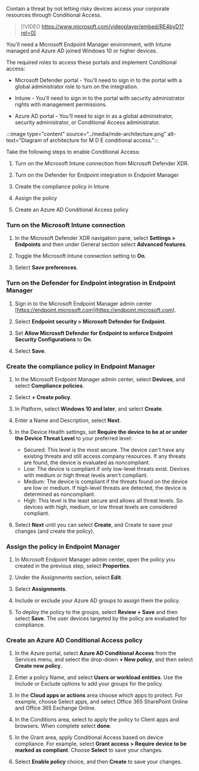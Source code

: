 Contain a threat by not letting risky devices access your corporate resources through Conditional Access.


>[!VIDEO https://www.microsoft.com/videoplayer/embed/RE4byD1?rel=0]

You'll need a Microsoft Endpoint Manager environment, with Intune managed and Azure AD joined Windows 10 or higher devices.

The required roles to access these portals and implement Conditional access:

- Microsoft Defender portal - You'll need to sign in to the portal with a global administrator role to turn on the integration.

- Intune - You'll need to sign in to the portal with security administrator rights with management permissions.

- Azure AD portal - You'll need to sign in as a global administrator, security administrator, or Conditional Access administrator.

:::image type="content" source="../media/mde-architecture.png" alt-text="Diagram of architecture for M D E conditional access.":::

Take the following steps to enable Conditional Access:

1. Turn on the Microsoft Intune connection from Microsoft Defender XDR.

1. Turn on the Defender for Endpoint integration in Endpoint Manager

1. Create the compliance policy in Intune

1. Assign the policy

1. Create an Azure AD Conditional Access policy

### Turn on the Microsoft Intune connection

1. In the Microsoft Defender XDR navigation pane, select **Settings > Endpoints** and then under General section select **Advanced features**.

1. Toggle the Microsoft Intune connection setting to **On**.

1. Select **Save preferences**.

### Turn on the Defender for Endpoint integration in Endpoint Manager

1. Sign in to the Microsoft Endpoint Manager admin center [https://endpoint.microsoft.com](https://endpoint.microsoft.com).

1. Select **Endpoint security > Microsoft Defender for Endpoint**.

1. Set **Allow Microsoft Defender for Endpoint to enforce Endpoint Security Configurations** to **On**.

1. Select **Save**.

### Create the compliance policy in Endpoint Manager

1. In the Microsoft Endpoint Manager admin center, select **Devices**, and select **Compliance policies**.

1. Select **+ Create policy**.

1. In Platform, select **Windows 10 and later**, and select **Create**.

1. Enter a Name and Description, select **Next**.

1. In the Device Health settings, set **Require the device to be at or under the Device Threat Level** to your preferred level:

    - Secured: This level is the most secure. The device can't have any existing threats and still access company resources. If any threats are found, the device is evaluated as noncompliant.
    - Low: The device is compliant if only low-level threats exist. Devices with medium or high threat levels aren't compliant.
    - Medium: The device is compliant if the threats found on the device are low or medium. If high-level threats are detected, the device is determined as noncompliant.
    - High: This level is the least secure and allows all threat levels. So devices with high, medium, or low threat levels are considered compliant.


1. Select **Next** until you can select **Create**, and Create to save your changes (and create the policy).

### Assign the policy in Endpoint Manager

1. In Microsoft Endpoint Manager admin center, open the policy you created in the previous step, select **Properties**.

1. Under the Assignments section, select **Edit**.

1. Select **Assignments**.

1. Include or exclude your Azure AD groups to assign them the policy.

1. To deploy the policy to the groups, select **Review + Save** and then select **Save**. The user devices targeted by the policy are evaluated for compliance.

### Create an Azure AD Conditional Access policy

1. In the Azure portal, select **Azure AD Conditional Access** from the Services menu, and select the drop-down **+ New policy**, and then select **Create new policy**.

1. Enter a policy Name, and select **Users or workload entities**. Use the Include or Exclude options to add your groups for the policy.

1. In the **Cloud apps or actions** area choose which apps to protect. For example, choose Select apps, and select Office 365 SharePoint Online and Office 365 Exchange Online.

1. In the Conditions area, select to apply the policy to Client apps and browsers.  When complete select **done**.

1. In the Grant area, apply Conditional Access based on device compliance. For example, select **Grant access > Require device to be marked as compliant**. Choose **Select** to save your changes.

1. Select **Enable policy** choice, and then **Create** to save your changes.

